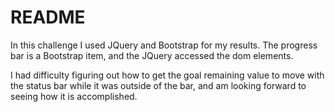 # README

In this challenge I used JQuery and Bootstrap for my results.
The progress bar is a Bootstrap item, and the JQuery accessed the dom elements.

I had difficulty figuring out how to get the goal remaining value to move with the status bar while it was outside of the bar, and am looking forward to seeing how it is accomplished.

